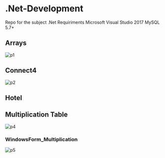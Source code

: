# .Net-Development
Repo for the subject .Net
Requiriments
Microsoft Visual Studio 2017
MySQL 5.7+

## Arrays
![p1](https://user-images.githubusercontent.com/31390537/69509293-154be980-0efe-11ea-856c-40b70b1da512.PNG)

## Connect4
![p2](https://user-images.githubusercontent.com/31390537/69509386-6e1b8200-0efe-11ea-9cc9-76b893eb89c4.PNG)
## Hotel

## Multiplication Table
![p4](https://user-images.githubusercontent.com/31390537/69509392-7bd10780-0efe-11ea-925e-a6e030fca3c2.PNG)

### WindowsForm_Multiplication

![p5](https://user-images.githubusercontent.com/31390537/69509396-84294280-0efe-11ea-9f72-9fba8bcaaee4.PNG)
